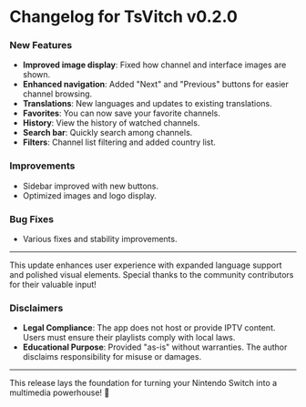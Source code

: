 # Changelog for TsVitch v0.2.0

### New Features
- **Improved image display**: Fixed how channel and interface images are shown.
- **Enhanced navigation**: Added "Next" and "Previous" buttons for easier channel browsing.
- **Translations**: New languages and updates to existing translations.
- **Favorites**: You can now save your favorite channels.
- **History**: View the history of watched channels.
- **Search bar**: Quickly search among channels.
- **Filters**: Channel list filtering and added country list.

### Improvements
- Sidebar improved with new buttons.
- Optimized images and logo display.

### Bug Fixes
- Various fixes and stability improvements.

---

This update enhances user experience with expanded language support and polished visual elements. Special thanks to the community contributors for their valuable input! 

### Disclaimers
- **Legal Compliance**: The app does not host or provide IPTV content. Users must ensure their playlists comply with local laws.
- **Educational Purpose**: Provided "as-is" without warranties. The author disclaims responsibility for misuse or damages.

---

This release lays the foundation for turning your Nintendo Switch into a multimedia powerhouse! 🚀
